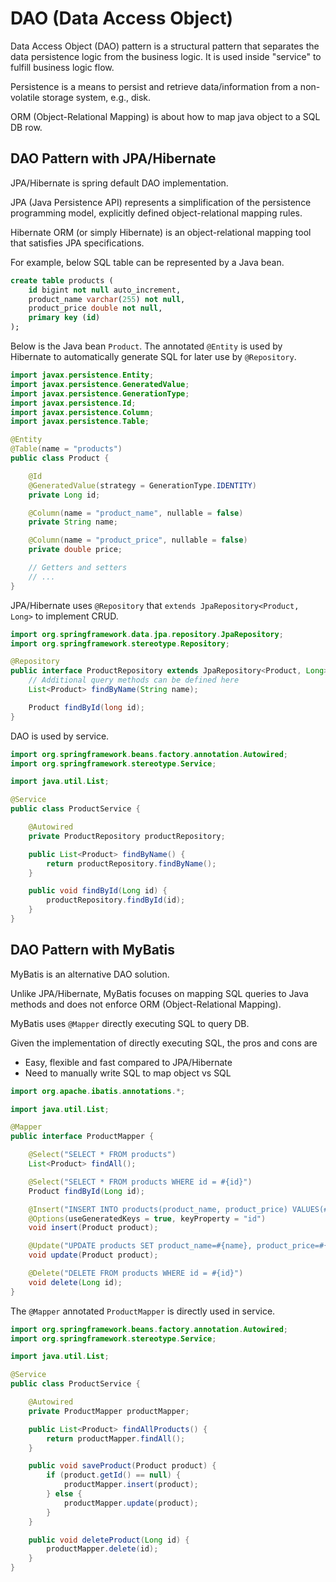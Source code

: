 # DAO (Data Access Object)

Data Access Object (DAO) pattern is a structural pattern that separates the data persistence logic from the business logic.
It is used inside "service" to fulfill business logic flow.

Persistence is a means to persist and retrieve data/information from a non-volatile storage system, e.g., disk.

ORM (Object-Relational Mapping) is about how to map java object to a SQL DB row.

## DAO Pattern with JPA/Hibernate

JPA/Hibernate is spring default DAO implementation.

JPA (Java Persistence API) represents a simplification of the persistence programming model, explicitly defined object-relational mapping rules.

Hibernate ORM (or simply Hibernate) is an object-relational mapping tool that satisfies JPA specifications.

For example, below SQL table can be represented by a Java bean.

```sql
create table products (
    id bigint not null auto_increment,
    product_name varchar(255) not null,
    product_price double not null,
    primary key (id)
);
```

Below is the Java bean `Product`.
The annotated `@Entity` is used by Hibernate to automatically generate SQL for later use by `@Repository`.

```java
import javax.persistence.Entity;
import javax.persistence.GeneratedValue;
import javax.persistence.GenerationType;
import javax.persistence.Id;
import javax.persistence.Column;
import javax.persistence.Table;

@Entity
@Table(name = "products")
public class Product {

    @Id
    @GeneratedValue(strategy = GenerationType.IDENTITY)
    private Long id;

    @Column(name = "product_name", nullable = false)
    private String name;

    @Column(name = "product_price", nullable = false)
    private double price;

    // Getters and setters
    // ...
}
```

JPA/Hibernate uses `@Repository` that `extends JpaRepository<Product, Long>` to implement CRUD.

```java
import org.springframework.data.jpa.repository.JpaRepository;
import org.springframework.stereotype.Repository;

@Repository
public interface ProductRepository extends JpaRepository<Product, Long> {
    // Additional query methods can be defined here
    List<Product> findByName(String name);

    Product findById(long id);
}
```

DAO is used by service.

```java
import org.springframework.beans.factory.annotation.Autowired;
import org.springframework.stereotype.Service;

import java.util.List;

@Service
public class ProductService {

    @Autowired
    private ProductRepository productRepository;

    public List<Product> findByName() {
        return productRepository.findByName();
    }

    public void findById(Long id) {
        productRepository.findById(id);
    }
}
```

## DAO Pattern with MyBatis

MyBatis is an alternative DAO solution.

Unlike JPA/Hibernate, MyBatis focuses on mapping SQL queries to Java methods and does not enforce ORM (Object-Relational Mapping).

MyBatis uses `@Mapper` directly executing SQL to query DB.

Given the implementation of directly executing SQL, the pros and cons are

* Easy, flexible and fast compared to JPA/Hibernate
* Need to manually write SQL to map object vs SQL

```java
import org.apache.ibatis.annotations.*;

import java.util.List;

@Mapper
public interface ProductMapper {

    @Select("SELECT * FROM products")
    List<Product> findAll();

    @Select("SELECT * FROM products WHERE id = #{id}")
    Product findById(Long id);

    @Insert("INSERT INTO products(product_name, product_price) VALUES(#{name}, #{price})")
    @Options(useGeneratedKeys = true, keyProperty = "id")
    void insert(Product product);

    @Update("UPDATE products SET product_name=#{name}, product_price=#{price} WHERE id = #{id}")
    void update(Product product);

    @Delete("DELETE FROM products WHERE id = #{id}")
    void delete(Long id);
}
```

The `@Mapper` annotated `ProductMapper` is directly used in service.

```java
import org.springframework.beans.factory.annotation.Autowired;
import org.springframework.stereotype.Service;

import java.util.List;

@Service
public class ProductService {

    @Autowired
    private ProductMapper productMapper;

    public List<Product> findAllProducts() {
        return productMapper.findAll();
    }

    public void saveProduct(Product product) {
        if (product.getId() == null) {
            productMapper.insert(product);
        } else {
            productMapper.update(product);
        }
    }

    public void deleteProduct(Long id) {
        productMapper.delete(id);
    }
}
```

